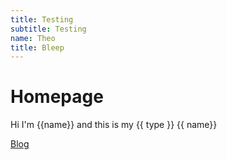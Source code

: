```yaml
---
title: Testing
subtitle: Testing
name: Theo
title: Bleep 
---
```


# Homepage

Hi I'm {{name}} and this is my {{ type }} {{ name}}

[Blog](/blog)
